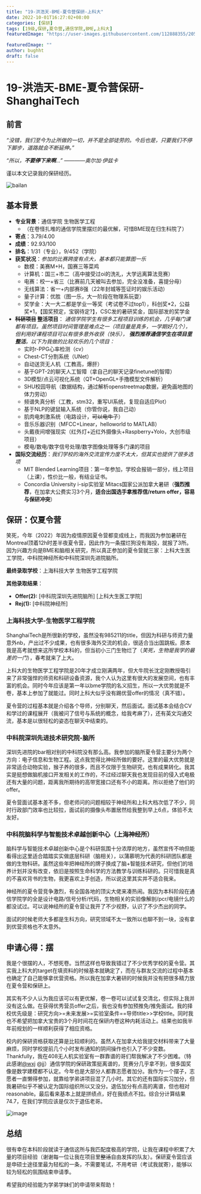 ```yaml
---
title: "19-洪浩天-BME-夏令营保研-上科大"
date: 2022-10-01T16:27:02+08:00
categories: [保研]
tags: [19级,保研,夏令营,通信学院,BME,上科大]
featuredImage: "https://user-images.githubusercontent.com/112888355/205048517-380d381f-cef0-4a6a-bae3-054c808f8932.jpg"

featuredImage: ""
author: bughht
draft: false
---
```


<!-- 飞跃手册欢迎所有的毕业生分享你们的故事，不限出路、不限水平。

- 对于熟悉 Git 操作的同学：请在 `content/posts/` 目录下复制本模板文件并修改，提交 Pull Request，待 Merge 后便即时上线。
  - 善用 categories/tags 功能，方便快速检索不同专业，保研/考研/出国/工作等去向，以及 CN/US/CA/UK/SG 等上岸地区
  - 文件名建议仅使用英文数字及下划线，如 `19-abc-cs-mscs-nyu.md`
  - 有条件推荐本地部署预览再提交
- 对于不会使用 Git 的大部分同学：请将编辑好的 Word/Pages/Markdown 文件发送到 shuosc@duck.com 标题请注明「投稿/修改-年级-姓名-专业-去向」我们会帮助你上架。

如需更新内容，请及时联系我们！

您可以根据实际情况编辑使用如下 Markdown 模板：

以上内容无需保留 -->

# 19-洪浩天-BME-夏令营保研-ShanghaiTech

## 前言

*“没错，我们至今为止所做的一切，并不是全部徒劳的。今后也是，只要我们不停下脚步，道路就会不断延伸。”*

*“所以，***不要停下来啊***...”                                             ————奥尔加·伊兹卡*

谨以本文记录我的保研经历。

![bailan](https://user-images.githubusercontent.com/38531688/193402798-b1f12965-2504-4652-8ddd-13d8aca64c29.jpg)

## 基本背景

- **专业背景**：通信学院 生物医学工程
  - （在卷怪扎堆的通信学院里摆烂的最优解，可惜BME现在归生科院了）
- **寄点**：3.79/4.00
- **成绩**：92.93/100
- **排名**：1/31（专业），9/452（学院）
- **获奖状况**：*参加的比赛跨度有点大，基本都只能算图一乐*
  - 数模：美赛M+H，国赛三等菜鸡
  - 计算机：国三+市二（高中接受过oi的洗礼，大学远离算法竞赛）
  - 电赛：校一+省三（比赛前几天被叫去参加，完全没准备，喜提分母）
  - 无线算法：省一+内部赛8强（22年封城等签证时的娱乐活动）
  - 量子计算：优胜（图一乐，大一阶段在物理系玩耍）
  - 奖学金：大一大二都是学业一等奖（考试卷不过top1），科创奖\*2，公益奖\*1，【国奖预定，宝钢待定?】，CSC发的暑研奖金，国际部发的奖学金
- **~~科研项目~~ 整活项目**： *通信学院学生有很多工程项目训练的机会，几乎每门课都有项目。虽然项目时间管理是难点之一（项目量是真多，一学期好几个），但利用好课程项目可以有很多意外收获（快乐）， **强烈推荐通信学生在项目里整活**。以下为我做的比较欢乐的几个项目：*
  - 实时r-PPG心率检测（cv）
  - Chest-CT分割系统（UNet）
  - 自动送货无人机（工教高，爆肝）
  - 基于GPT-2的聊天人工智障（拿自己的聊天记录finetune的智障）
  - 3D模型/点云可视化系统（QT+OpenGL+手撸模型文件解析）
  - SHU校园导航（数据结构，通过解析openstreetmap数据，避免画地图的体力劳动）
  - 频谱失真分析（工教，stm32，重写UI系统，复现自适应Plot）
  - 基于NLP的键鼠输入系统（你管你说，我自己动）
  - 肌肉电刺激系统（电路设计，~~可以电牛子~~）
  - 音乐乐器识别（MFCC+Linear，helloworld to MATLAB）
  - 头戴夜间增强现实（红外灯+近红外摄像头+Raspberry+Yolo，大创市级项目）
  - 模电/数电/数字信号处理/数字图像处理等多门课的项目
- **国际交流经历**：*我们学校的海外交流宣传力度不太大，但其实也提供了很多选项*
  - MIT Blended Learning项目：第一年参加，学校会报销一部分，线上项目（上课），性价比一般，有结业证书。
  - Concordia University i-sip实验室 Mitacs国家公派加拿大暑研（**强烈推荐**，在加拿大公费实习3个月，**适合出国选手拿推荐信/return offer，容易与保研冲突**）

## 保研：仅夏令营

笑死，今年（2022）年因为疫情原因夏令营都变成线上，而我因为参加暑研在Montreal顶着12h时差半夜夏令营，因此作为一条摆烂狗没有海投，就报了3所。因为兴趣方向是BME和脑相关研究，所以真正参加的夏令营就三家：上科大生医工学院，中科院神经所和中科院深圳先进院脑所。

**最终录取学校**：上海科技大学 生物医学工程学院

**其他录取结果**：

- **Offer(2):** [中科院深圳先进院脑所] [上科大生医工学院]
- **Rej(1):** [中科院神经所]  

### 上海科技大学-生物医学工程学院

ShanghaiTech是所很新的学校，虽然没有985211的title，但因为科研与师资力量意外nb，产出过不少成果，也有很多海外交流的机会，很适合当出国跳板。原本我是高考就想来这所学校本科的，但当初小三门生物烂了（*笑死，生物是我学的最差的一门*），春考就来了上大。

上科大的生物医学工程学院是20年才成立刚满两年，但大牛院长沈定刚教授吸引来了非常强悍的师资和科研设备资源，我个人认为这里有很大的发展空间，也有丰富的机会。同时今年应该是第一年以bme学院的名义招生，所以一大优势就是不卷，基本上参加了就能过。同时上科大似乎没有踢优营offer的情况（真不错）。

夏令营的过程基本就是介绍各个导师，分别聊天，然后面试。面试基本会结合CV和学过的课程展开（我被问了信号与系统的概念，给我考麻了），还有英文沟通交流，基本是以很轻松的姿态在聊天中结束的。

### 中科院深圳先进技术研究院-脑所

深圳先进院的bar相对别的中科院没有那么高。我参加的脑所夏令营主要分为两个方向：电子信息和生物工程。这点我觉得比神经所做的要好。这里的最大优势就是非常适合动物实验，猴子养的很多，而且不仅限于生物研究，也有成果转化。我其实是挺想做脑机接口开发相关的工作的，不过经过聊天我也发现目前的侵入式电极还有大量的问题，距离我所期待的高带宽接口还有不小的距离。所以拒绝了他们的offer。

夏令营面试基本差不多，但老师问的问题相较于神经所和上科大档次低了不少，同时行政部门效率也比较拉，面试前的摄像头布置居然给我整到早上6点，体验不太友好。

### 中科院脑科学与智能技术卓越创新中心（上海神经所）

脑科学与智能技术卓越创新中心是个科研氛围十分浓厚的地方，虽然宣传不响但能看得出这里适合踏踏实实做底层科研（脑相关），以蒲慕明为代表的科研团队都是做的生物科研。虽然这些年把神经所的牌子换成了脑+智能技术研究，但他们的培养计划并没有改变，依旧是按照生命科学的方法教学与训练科研的。只可惜我是真的不喜欢背书的生物，我更喜欢上手创造，所以说这里其实并不适合我来。

神经所的夏令营竞争激烈，有全国各地的顶尖大佬来凑热闹。我因为本科阶段在通信学院学的全是设计电路/信号分析/代码，生物相关的实验像解剖/pcr/电镜什么的都没试过。可以说神经所的夏令营让我开了不少视野，认识了不少杰出的同学。

面试的时候老师大多都是生科方向，研究领域不太一致所以也聊不到一块，没有拿到优营资格也不太意外。

## 申请心得：摆

我是个很摆的人，不想死卷。当然这样也导致我错过了不少优秀学校的夏令营。其实我上科大的target在填资料的时候基本就确定了，而在与群友交流的过程中基本也确定了自己能够拿优营资格。所以我在加拿大暑研的时候我并没有把很多精力放在夏令营和保研上。

其实有不少人认为我应该可以有更优解，卷一卷可以试试复交清北，但实际上我并没有这么做。在获得优秀营员offer之后，我也没有参加预推免/推免面试。我的择校优先级是：研究方向>=未来发展>=实验室条件==导师title>>学校title。同时我也不希望把加拿大宝贵的3个月时间花在保研内卷这种内耗活动上。结果也如我半年前规划的一样顺利获得了相应资格。

校内的保研资格获取还算是比较顺利的。虽然人在加拿大给我提交材料带来了大量麻烦，同时学校提前几个小时发布通知的阴间操作也引入了不少变数。Thankfully，我在408无人机实验室有一群靠谱的哥们帮我解决了不少困难。（特此感谢[@wxj](https://github.com/doin4) @jj）通信学院的保研政策挺离谱的，竞赛分几乎拿不到，很多国奖像是数学建模都不认定。今年也是大部分人都靠志愿者加分。我作为一个摆子，志愿者一直懒得参加，就靠给学弟讲项目混了几小时。其它的还有国际实习加分，但我暑研似乎不被认定为国际组织所以又没分。退伍加分有点高的离谱，但也相对reasonable。最后看来基本上就是拼绩点，好在我绩点不拉。综合分计算结果74.7，在我们学院应该是仅次于退伍老哥。

![image](https://user-images.githubusercontent.com/38531688/193447115-0ce43fff-7c39-4e94-975b-7c373fa2122a.png)

## 总结

很有幸在本科阶段就读于通信这所与我匹配度极高的学院，让我在课程中积累了大量的项目经验（谢谢每一位让我在项目里~~整活~~自由发挥的队友）。保研夏令营应该是申硕士途径里最为轻松的一条，不需要笔试，不用考研（考试我就寄），能够以较为轻松的氛围结束申请季。

希望我的经验能为学弟学妹们的申请带来帮助！
